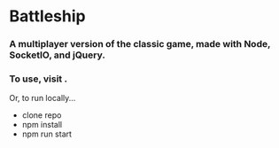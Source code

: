 # Battleship
### A multiplayer version of the classic game, made with Node, SocketIO, and jQuery.
### To use, visit .
Or, to run locally...
- clone repo
- npm install
- npm run start
